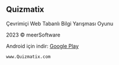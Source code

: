 ## Quizmatix

Çevrimiçi Web Tabanlı Bilgi Yarışması Oyunu

2023 &copy; meerSoftware

Android için indir: [Google Play](https://play.google.com/store/apps/details?id=com.meersoftware.quizmatix)

    www.Quizmatix.com
